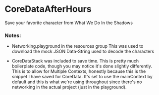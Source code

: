 # CoreDataAfterHours
Save your favorite character from What We Do In the Shadows

### Notes:
* Networking.playground in the resources group
  This was used to download the mock JSON Data-String used to decode the characters

* CoreDataStack was included to save time. This is pretty much boilerplate code, though you may notice it's done slightly differently. This is to allow for Multiple Contexts, honestly because this is the snippet I have saved for CoreData. It's set to use the mainContext by default and this is what we're using throughout since there's no networking in the actual project (just in the playground).
